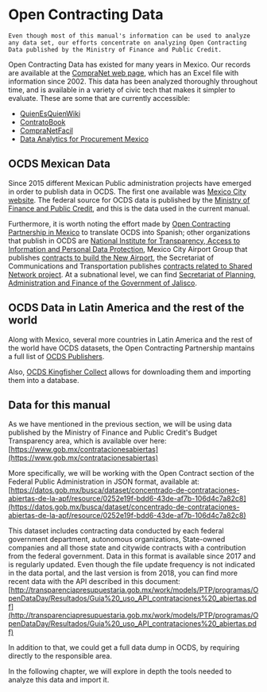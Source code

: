 # Open Contracting Data

```{note}
Even though most of this manual's information can be used to analyze any data set, our efforts concentrate on analyzing Open Contracting Data published by the Ministry of Finance and Public Credit.
```

Open Contracting Data has existed for many years in Mexico. Our records are available at the [CompraNet web page](http://compranet.funcionpublica.gob.mx/), which has an Excel file with information since 2002. This data has been analyzed thoroughly throughout time, and is available in a variety of civic tech that makes it simpler to evaluate. These are some that are currently accessible:
* [QuienEsQuienWiki](https://www.quienesquien.wiki)
* [ContratoBook](http://contratobook.org/#/contratos)
* [CompraNetFacil](http://compranetfacil.com/)
* [Data Analytics for Procurement Mexico](http://mexico.procurement-analytics.org/#/analysis/summary)

## OCDS Mexican Data
Since 2015 different Mexican Public administration projects have emerged in order to publish data in OCDS. The first one available was [Mexico City website](http://www.contratosabiertos.cdmx.gob.mx/contratos). The federal source for OCDS data  is published by the [Ministry of Finance and Public Credit](https://www.gob.mx/contratacionesabiertas/home), and this is the data used in the current manual.

Furthermore, it is worth noting the effort made by [Open Contracting Partnership in Mexico](https://www.contratacionesabiertas.mx/) to translate OCDS into Spanish; other organizations that publish in OCDS are [National Institute for Transparency, Access to Information and Personal Data Protection](http://contratacionesabiertas.inai.org.mx), Mexico City Airport Group that publishes [contracts to build the New Airport](https://datos.gob.mx/nuevoaeropuerto/), the Secretariat of Communications and Transportation publishes [contracts related to Shared Network project](https://datos.gob.mx/redcompartida/). At a subnational level, we can find [Secretariat of Planning, Administration and Finance of the Government of Jalisco](https://contratacionesabiertas.jalisco.gob.mx/contratosabiertos/).

## OCDS Data in Latin America and the rest of the world

Along with Mexico, several more countries in Latin America and the rest of the world have OCDS datasets, the Open Contracting Partnership mantains a full list of [OCDS Publishers](https://data.open-contracting.org/).

Also, [OCDS Kingfisher Collect](https://kingfisher-collect.readthedocs.io) allows for downloading them and importing them into a database.

## Data for this manual
As we have mentioned in the previous section, we will be using data published by the Ministry of Finance and Public Credit's Budget Transparency area, which is available over here: [https://www.gob.mx/contratacionesabiertas](https://www.gob.mx/contratacionesabiertas)

More specifically, we will be working with the Open Contract section of the Federal Public Administration in JSON format, available at: [https://datos.gob.mx/busca/dataset/concentrado-de-contrataciones-abiertas-de-la-apf/resource/0252e19f-bdd6-43de-af7b-106d4c7a82c8](https://datos.gob.mx/busca/dataset/concentrado-de-contrataciones-abiertas-de-la-apf/resource/0252e19f-bdd6-43de-af7b-106d4c7a82c8)

This dataset includes contracting data conducted by each federal government department, autonomous organizations, State-owned companies and all those state and citywide contracts with a contribution from the federal government. Data in this format is available since 2017 and is regularly updated. Even though the file update frequency is not indicated in the data portal, and the last version is from 2018, you can find more recent data with the API described in this document: [http://transparenciapresupuestaria.gob.mx/work/models/PTP/programas/OpenDataDay/Resultados/Guia%20_uso_API_contrataciones%20_abiertas.pdf](http://transparenciapresupuestaria.gob.mx/work/models/PTP/programas/OpenDataDay/Resultados/Guia%20_uso_API_contrataciones%20_abiertas.pdf)

In addition to that, we could get a full data dump in OCDS, by requiring directly to the responsible area.

In the following chapter, we will explore in depth the tools needed to analyze this data and import it.

